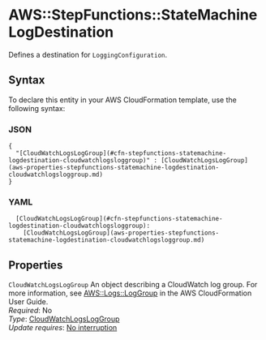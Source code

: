 # AWS::StepFunctions::StateMachine LogDestination<a name="aws-properties-stepfunctions-statemachine-logdestination"></a>

Defines a destination for `LoggingConfiguration`\.

## Syntax<a name="aws-properties-stepfunctions-statemachine-logdestination-syntax"></a>

To declare this entity in your AWS CloudFormation template, use the following syntax:

### JSON<a name="aws-properties-stepfunctions-statemachine-logdestination-syntax.json"></a>

```
{
  "[CloudWatchLogsLogGroup](#cfn-stepfunctions-statemachine-logdestination-cloudwatchlogsloggroup)" : [CloudWatchLogsLogGroup](aws-properties-stepfunctions-statemachine-logdestination-cloudwatchlogsloggroup.md)
}
```

### YAML<a name="aws-properties-stepfunctions-statemachine-logdestination-syntax.yaml"></a>

```
  [CloudWatchLogsLogGroup](#cfn-stepfunctions-statemachine-logdestination-cloudwatchlogsloggroup): 
    [CloudWatchLogsLogGroup](aws-properties-stepfunctions-statemachine-logdestination-cloudwatchlogsloggroup.md)
```

## Properties<a name="aws-properties-stepfunctions-statemachine-logdestination-properties"></a>

`CloudWatchLogsLogGroup`  <a name="cfn-stepfunctions-statemachine-logdestination-cloudwatchlogsloggroup"></a>
An object describing a CloudWatch log group\. For more information, see [AWS::Logs::LogGroup](https://docs.aws.amazon.com/AWSCloudFormation/latest/UserGuide/aws-resource-logs-loggroup.html) in the AWS CloudFormation User Guide\.  
*Required*: No  
*Type*: [CloudWatchLogsLogGroup](aws-properties-stepfunctions-statemachine-logdestination-cloudwatchlogsloggroup.md)  
*Update requires*: [No interruption](https://docs.aws.amazon.com/AWSCloudFormation/latest/UserGuide/using-cfn-updating-stacks-update-behaviors.html#update-no-interrupt)
